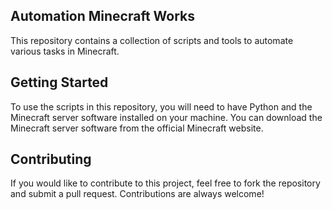 ## Automation Minecraft Works
This repository contains a collection of scripts and tools to automate various tasks in Minecraft.

## Getting Started
To use the scripts in this repository, you will need to have Python and the Minecraft server software installed on your machine. You can download the Minecraft server software from the official Minecraft website.

## Contributing
If you would like to contribute to this project, feel free to fork the repository and submit a pull request. Contributions are always welcome!
